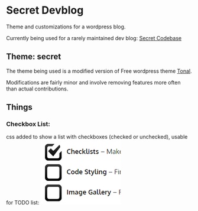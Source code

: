 # Secret Devblog
Theme and customizations for a wordpress blog.

Currently being used for a rarely maintained dev blog: [Secret Codebase](http://joneubank.com/secretcodebase)

## Theme: secret
The theme being used is a modified version of Free wordpress theme [Tonal](https://theme.wordpress.com/themes/tonal).

Modifications are fairly minor and involve removing features more often than actual contributions.

## Things
### Checkbox List:
css added to show a list with checkboxes (checked or unchecked), usable for TODO list:
![Image of checkbox list](https://github.com/joneubank/secret-devblog/blob/master/git-img/checkbox-list.png?raw=true)
